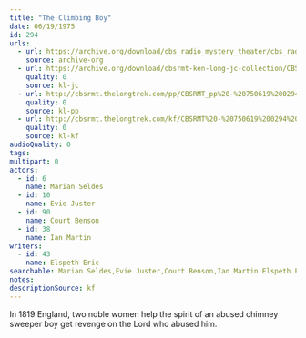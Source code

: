 ```yaml
---
title: "The Climbing Boy"
date: 06/19/1975
id: 294
urls: 
  - url: https://archive.org/download/cbs_radio_mystery_theater/cbs_radio_mystery_theater-0251-0300.zip/cbs_radio_mystery_theater-0251-0300%2Fcbsrmt_0294_the_climbing_boy.mp3
    source: archive-org
  - url: https://archive.org/download/cbsrmt-ken-long-jc-collection/CBSRMT - 750619 0294 Climbing Boy vbr kb2 complete_jc.mp3
    quality: 0
    source: kl-jc
  - url: http://cbsrmt.thelongtrek.com/pp/CBSRMT_pp%20-%20750619%200294%20The%20Climbing%20Boy.mp3
    quality: 0
    source: kl-pp
  - url: http://cbsrmt.thelongtrek.com/kf/CBSRMT%20-%20750619%200294%20The%20Climbing%20Boy_kf.mp3
    quality: 0
    source: kl-kf
audioQuality: 0
tags: 
multipart: 0
actors:  
  - id: 6
    name: Marian Seldes  
  - id: 10
    name: Evie Juster  
  - id: 90
    name: Court Benson  
  - id: 38
    name: Ian Martin
writers:  
  - id: 43
    name: Elspeth Eric
searchable: Marian Seldes,Evie Juster,Court Benson,Ian Martin Elspeth Eric
notes: 
descriptionSource: kf
---
```

In 1819 England, two noble women help the spirit of an abused chimney sweeper boy get revenge on the Lord who abused him.
